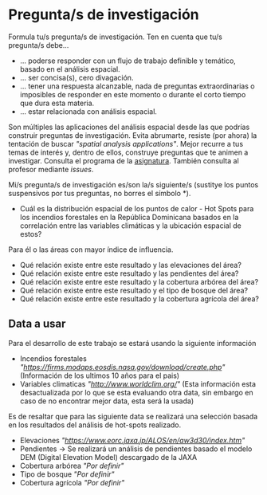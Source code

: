# Pregunta/s de investigación

Formula tu/s pregunta/s de investigación. Ten en cuenta que tu/s pregunta/s debe...

* ... poderse responder con un flujo de trabajo definible y temático, basado en el análisis espacial.
* ... ser concisa(s), cero divagación.
* ... tener una respuesta alcanzable, nada de preguntas extraordinarias o imposibles de responder en este momento o durante el corto tiempo que dura esta materia.
* ... estar relacionada con análisis espacial.

Son múltiples las aplicaciones del análisis espacial desde las que podrías construir preguntas de investigación. Evita abrumarte, resiste (por ahora) la tentación de buscar *"spatial analysis applications"*. Mejor recurre a tus temas de interés y, dentro de ellos, construye preguntas que te animen a investigar. Consulta el programa de la [asignatura](https://github.com/maestria-geotel-master/material-de-apoyo/blob/master/programa-analisis-espacial.md). También consulta al profesor mediante *issues*.

Mi/s pregunta/s de investigación es/son la/s siguiente/s (sustitye los puntos suspensivos por tus preguntas, no borres el símbolo \*).

* Cuál es la distribución espacial de los puntos de calor - Hot Spots para los incendios forestales en la República Dominicana basados en la correlación entre las variables climáticas y la ubicación espacial de estos?

Para él o las áreas con mayor índice de influencia.
* Qué relación existe entre este resultado y las elevaciones del área?
* Qué relación existe entre este resultado y las pendientes del área?
* Qué relación existe entre este resultado y la cobertura arbórea del área?
* Qué relación existe entre este resultado y el tipo de bosque del área?
* Qué relación existe entre este resultado y la cobertura agrícola del área?

## Data a usar
 Para el desarrollo de este trabajo se estará usando la siguiente información
 
 * Incendios forestales *"https://firms.modaps.eosdis.nasa.gov/download/create.php"* (Información de los ultimos 10 años para el pais)
 * Variables climaticas *"http://www.worldclim.org/"* (Esta información esta desactualizada por lo que se esta evaluando otra data, sin embargo en caso de no encontrar mejor data, esta será la usada)
  
 Es de resaltar que para las siguiente data se realizará una selección basada en los resultados del análisis de hot-spots realizado.
 
 * Elevaciones *"https://www.eorc.jaxa.jp/ALOS/en/aw3d30/index.htm"*
 * Pendientes -> Se realizará un análisis de pendientes basado el modelo DEM (Digital Elevation Model) descargado de la JAXA
 * Cobertura arbórea *"Por definir"*
 * Tipo de bosque *"Por definir"*
 * Cobertura agrícola *"Por definir"*
